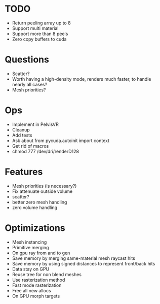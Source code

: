 # TODO
- Return peeling array up to 8
- Support multi material
- Support more than 8 peels
- Zero copy buffers to cuda

# Questions
- Scatter?
- Worth having a high-density mode, renders much faster, to handle nearly all cases?
- Mesh priorities?

# Ops
- Implement in PelvisVR
- Cleanup
- Add tests
- Ask about     from pycuda.autoinit import context
- Get rid of macros
- chmod 777 /dev/dri/renderD128

# Features
<!-- - Use winding order in renderer -->
<!-- - Confirm mesh cutout -->
<!-- - Morph targets -->
<!-- - Min/max alpha -->
<!-- - Integrate API for meshes and volumes -->
- Mesh priorities (is necessary?)
- Fix attenuate outside volume
- scatter?
- better zero mesh handling
- zero volume handling

# Optimizations
<!-- - On gpu sort -->
<!-- - On gpu ray generation -->
- Mesh instancing
- Primitive merging
- On gpu ray from and to gen
- Save memory by merging same-material mesh raycast hits
- Save memory by using signed distances to represent front/back hits
- Data stay on GPU
- Reuse tree for non blend meshes
- Use rasterization method
- Fast mode rasterization
- Free all new allocs
- On GPU morph targets